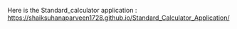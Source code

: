 Here is the Standard_calculator application : https://shaiksuhanaparveen1728.github.io/Standard_Calculator_Application/

